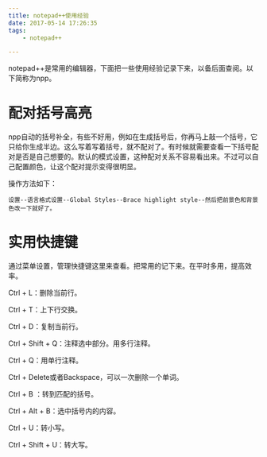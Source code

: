 ```yaml
---
title: notepad++使用经验
date: 2017-05-14 17:26:35
tags:
	- notepad++

---
```


notepad++是常用的编辑器，下面把一些使用经验记录下来，以备后面查阅。以下简称为npp。



# 配对括号高亮

npp自动的括号补全，有些不好用，例如在生成括号后，你再马上敲一个括号，它只给你生成半边。这么写着写着括号，就不配对了。有时候就需要查看一下括号配对是否是自己想要的。默认的模式设置，这种配对关系不容易看出来。不过可以自己配置颜色，让这个配对提示变得很明显。

操作方法如下：

```
设置--语言格式设置--Global Styles--Brace highlight style--然后把前景色和背景色改一下就好了。
```

# 实用快捷键

通过菜单设置，管理快捷键这里来查看。把常用的记下来。在平时多用，提高效率。



Ctrl + L：删除当前行。

Ctrl + T：上下行交换。

Ctrl + D：复制当前行。

Ctrl + Shift + Q：注释选中部分。用多行注释。

Ctrl + Q：用单行注释。

Ctrl + Delete或者Backspace，可以一次删除一个单词。

Ctrl + B ：转到匹配的括号。

Ctrl + Alt + B：选中括号内的内容。

Ctrl + U：转小写。

Ctrl + Shift + U：转大写。




